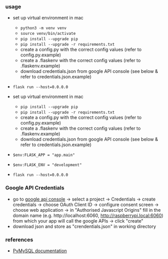 ### usage
- set up virtual environment in mac
  * `python3 -m venv venv`
  * `source venv/bin/activate`
  * `pip install --upgrade pip`
  * `pip install --upgrade -r requirements.txt`
  * create a config.py with the correct config values (refer to config.py.example)
  * create a .flaskenv with the correct config values (refer to .flaskenv.example)
  * download credentials.json from google API console (see below & refer to credentials.json.example)
- `flask run --host=0.0.0.0`

- set up virtual environment in mac 
  * `pip install --upgrade pip`
  * `pip install --upgrade -r requirements.txt`
  * create a config.py with the correct config values (refer to config.py.example)
  * create a .flaskenv with the correct config values (refer to .flaskenv.example)
  * download credentials.json from google API console (see below & refer to credentials.json.example)

- `$env:FLASK_APP = "app.main"`
- `$env:FLASK_ENV = "development"`
- `flask run --host=0.0.0.0`


### Google API Credentials
- go to [google api console](https://console.developers.google.com/apis) -> select a project -> Credentials -> create credentials -> choose OAuth Client ID -> configure consent screen -> choose web application -> in "Authorised Javascript Origins" fill in the domain name (e.g. http://localhost:6060, http://raspberrypi.local:6060) from which your app will call the google APIs -> click "create"
- download json and store as "crendentials.json" in working directory

### references
- [PyMySQL documentation](https://pymysql.readthedocs.io/en/latest/index.html)

